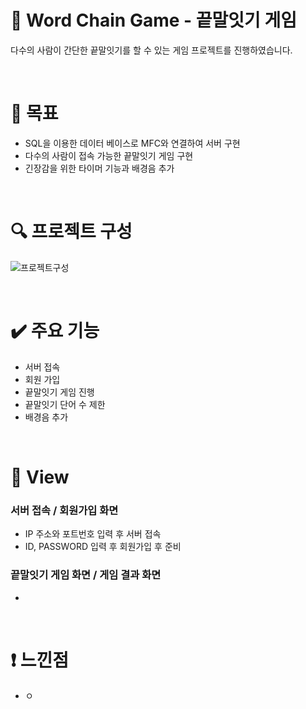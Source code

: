 # 💬​ Word Chain Game - 끝말잇기 게임
다수의 사람이 간단한 끝말잇기를 할 수 있는 게임 프로젝트를 진행하였습니다.

</br>

# 🎯 목표
- SQL을 이용한 데이터 베이스로 MFC와 연결하여 서버 구현
- 다수의 사람이 접속 가능한 끝말잇기 게임 구현
- 긴장감을 위한 타이머 기능과 배경음 추가
  
</br>

# 🔍 프로젝트 구성
![프로젝트구성](https://github.com/gaeun120312/Word_Chain_Game/assets/92353486/ac930ef3-c97c-417d-be31-86b42c7e7bb6)

</br>

# ✔️​ 주요 기능
- 서버 접속
- 회원 가입
- 끝말잇기 게임 진행
- 끝말잇기 단어 수 제한
- 배경음 추가

</br>

# 🔳​ View
### 서버 접속 / 회원가입 화면

- IP 주소와 포트번호 입력 후 서버 접속
- ID, PASSWORD 입력 후 회원가입 후 준비

### 끝말잇기 게임 화면 / 게임 결과 화면

- 


</br>

# ❗ 느낀점
- ㅇ
